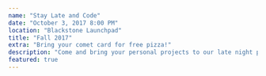 ```yaml
---
name: "Stay Late and Code"
date: "October 3, 2017 8:00 PM"
location: "Blackstone Launchpad"
title: "Fall 2017"
extra: "Bring your comet card for free pizza!"
description: "Come and bring your personal projects to our late night programming session! Mentors and faculty will be there to help and guide you!"
featured: true
---
```

